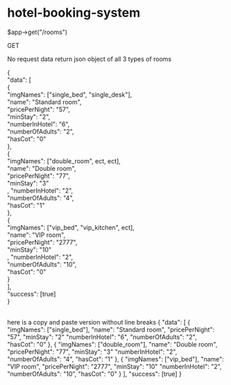 # hotel-booking-system
$app->get("/rooms")

GET

No request data
return json object of all 3 types of rooms 


{<br>
  "data": [<br>
    {<br>
      "imgNames": ["single_bed", "single_desk"],<br>
      "name": "Standard room",<br>
      "pricePerNight": "57",<br>
      "minStay": "2",<br>
      "numberInHotel": "6",<br>
      "numberOfAdults": "2",<br>
      "hasCot": "0"<br>
    },<br>
    {<br>
      "imgNames": ["double_room", ect, ect],<br>
      "name": "Double room",<br>
      "pricePerNight": "77",<br>
      "minStay": "3"<br>,
      "numberInHotel": "2",<br>
      "numberOfAdults": "4",<br>
      "hasCot": "1"<br>
    },<br>
    {<br>
      "imgNames": ["vip_bed", "vip_kitchen", ect],<br>
      "name": "VIP room",<br>
      "pricePerNight": "2777",<br>
      "minStay": "10"<br>,
      "numberInHotel": "2",<br>
      "numberOfAdults": "10",<br>
      "hasCot": "0"<br>
    }<br>
  ],<br>
  "success": [true]<br>
}<br>
<br>

here is a copy and paste version without line breaks
{
  "data": [
    {
      "imgNames": ["single_bed"],
      "name": "Standard room",
      "pricePerNight": "57",
      "minStay": "2"
      "numberInHotel": "6",
      "numberOfAdults": "2",
      "hasCot": "0"
    },
    {
      "imgNames": ["double_room"],
      "name": "Double room",
      "pricePerNight": "77",
      "minStay": "3"
      "numberInHotel": "2",
      "numberOfAdults": "4",
      "hasCot": "1"
    },
    {
      "imgNames": ["vip_bed"],
      "name": "VIP room",
      "pricePerNight": "2777",
      "minStay": "10"
      "numberInHotel": "2",
      "numberOfAdults": "10",
      "hasCot": "0"
    }
  ],
  "success": [true]
}
